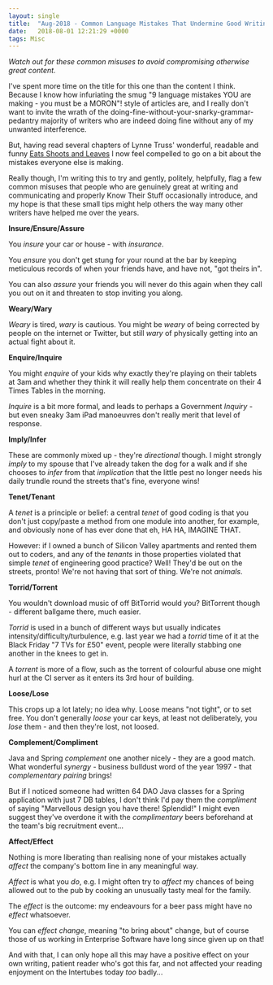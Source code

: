 ```yaml
---
layout: single
title:  "Aug-2018 - Common Language Mistakes That Undermine Good Writing"
date:   2018-08-01 12:21:29 +0000
tags: Misc
---
```

*Watch out for these common misuses to avoid compromising otherwise great content.* 

I've spent more time on the title for this one than the content I think. Because I know how infuriating the smug 
"9 language mistakes YOU are making - you must be a MORON"! style of articles are, and I really don't want to invite 
the wrath of the doing-fine-without-your-snarky-grammar-pedantry majority of writers who are indeed doing fine without 
any of my unwanted interference. 

But, having read several chapters of Lynne Truss' wonderful, readable and 
funny [Eats Shoots and Leaves](https://www.amazon.co.uk/Eats-Shoots-Leaves-Lynne-Truss/dp/0007329067) I now feel 
compelled to go on a bit about the mistakes everyone else is making.

Really though, I'm writing this to try and gently, politely, helpfully, flag a few common misuses that people who are 
genuinely great at writing and communicating and properly Know Their Stuff occasionally introduce, and my hope is that 
these small tips might help others the way many other writers have helped me over the years. 


**Insure/Ensure/Assure**

You _insure_ your car or house - with _insurance_. 

You _ensure_ you don't get stung for your round at the bar by keeping meticulous records of when your friends have, 
and have not, "got theirs in".

You can also _assure_ your friends you will never do this again when they call you out on it and threaten to stop 
inviting you along.


**Weary/Wary**

_Weary_ is tired, _wary_ is cautious. You might be _weary_ of being corrected by people on the internet or Twitter, 
but still _wary_ of physically getting into an actual fight about it.


**Enquire/Inquire**

You might _enquire_ of your kids why exactly they're playing on their tablets at 3am and whether they 
think it will really help them concentrate on their 4 Times Tables in the morning.

_Inquire_ is a bit more formal, and leads to perhaps a Government _Inquiry_ - but even sneaky 3am iPad manoeuvres don't 
really merit that level of response.


**Imply/Infer**

These are commonly mixed up - they're _directional_ though. I might strongly _imply_ to my spouse that I've already taken 
the dog for a walk and if she chooses to _infer_ from that _implication_ that the little pest no longer needs his daily 
trundle round the streets that's fine, everyone wins! 


**Tenet/Tenant**

A _tenet_ is a principle or belief: a central _tenet_ of good coding is that you don't just copy/paste a method from 
one module into another, for example, and obviously none of has ever done that eh, HA HA, IMAGINE THAT. 

However: if I owned a bunch of Silicon Valley apartments and rented them out to coders, and any of the _tenants_ in those 
properties violated that simple _tenet_ of engineering good practice? Well! They'd be out on the streets, pronto! 
We're not having that sort of thing. We're not _animals_.


**Torrid/Torrent**

You wouldn't download music of off BitTorrid would you? BitTorrent though - different ballgame there, much easier.

_Torrid_ is used in a bunch of different ways but usually indicates intensity/difficulty/turbulence, e.g. last year we 
had a _torrid_ time of it at the Black Friday "7 TVs for £50" event, people were literally stabbing one another in the 
knees to get in.

A _torrent_ is more of a flow, such as the torrent of colourful abuse one might hurl at the CI server as it enters its 
3rd hour of building.  


**Loose/Lose**

This crops up a lot lately; no idea why. Loose means "not tight", or to set free. You don't generally _loose_ your 
car keys, at least not deliberately, you _lose_ them - and then they're lost, not loosed.


**Complement/Compliment**

Java and Spring _complement_ one another nicely - they are a good match. What wonderful _synergy_ - business bulldust 
word of the year 1997 - that _complementary pairing_ brings!

But if I noticed someone had written 64 DAO Java classes for a Spring application with just 7 DB tables, I don't think 
I'd pay them the _compliment_ of saying "Marvellous design you have there! Splendid!" I might even suggest they've 
overdone it with the _complimentary_ beers beforehand at the team's big recruitment event...
 

**Affect/Effect**

Nothing is more liberating than realising none of your mistakes actually _affect_ the company's bottom line in any 
meaningful way.

_Affect_ is what you _do_, e.g. I might often try to _affect_ my chances of being allowed out to the pub by 
cooking an unusually tasty meal for the family.

The _effect_ is the outcome: my endeavours for a beer pass might have no _effect_ whatsoever.

You can _effect change_, meaning "to bring about" change, but of course those of us working in Enterprise Software have 
long since given up on that!

And with that, I can only hope all this may have a positive effect on your own writing, patient reader who's got this 
far, and not affected your reading enjoyment on the Intertubes today _too_ badly...
